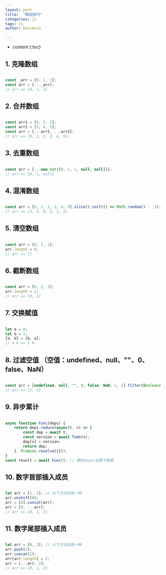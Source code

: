 ```yaml
---
layout: post
title:  "数组技巧"
categories: js
tags: js
author: blockxia

---
```


* content
{:toc}



## 1. 克隆数组

```js

const _arr = [0, 1, 2];
const arr = [..._arr];
// arr => [0, 1, 2]


```
## 2. 合并数组

```js

const arr1 = [0, 1, 2];
const arr2 = [3, 4, 5];
const arr = [...arr1, ...arr2];
// arr => [0, 1, 2, 3, 4, 5];


```
## 3. 去重数组

```js

const arr = [...new Set([0, 1, 1, null, null])];
// arr => [0, 1, null]

```
## 4. 混淆数组

```js

const arr = [0, 1, 2, 3, 4, 5].slice().sort(() => Math.random() - .5);
// arr => [3, 4, 0, 5, 1, 2]


```
## 5. 清空数组

```js

const arr = [0, 1, 2];
arr.length = 0;
// arr => []


```
## 6. 截断数组

```js

const arr = [0, 1, 2];
arr.length = 2;
// arr => [0, 1]


```
## 7. 交换赋值

```js

let a = 0;
let b = 1;
[a, b] = [b, a];
// a b => 1 0


```
## 8. 过滤空值 （空值：undefined、null、""、0、false、NaN）

```js

const arr = [undefined, null, "", 0, false, NaN, 1, 2].filter(Boolean);
// arr => [1, 2]

```
## 9. 异步累计

```js

async function Func(deps) {
    return deps.reduce(async(t, v) => {
        const dep = await t;
        const version = await Todo(v);
        dep[v] = version;
        return dep;
    }, Promise.resolve({}));
}
const result = await Func(); // 需在async包围下使用


```
## 10. 数字首部插入成员

```js

let arr = [1, 2]; // 以下方法任选一种
arr.unshift(0);
arr = [0].concat(arr);
arr = [0, ...arr];
// arr => [0, 1, 2]


```
## 11. 数字尾部插入成员

```js

let arr = [0, 1]; // 以下方法任选一种
arr.push(2);
arr.concat(2);
arr[arr.length] = 2;
arr = [...arr, 2];
// arr => [0, 1, 2]


```


